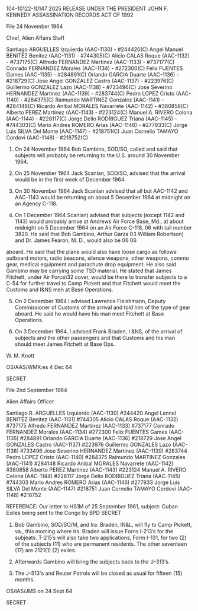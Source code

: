 104-10122-10147 2025 RELEASE UNDER THE PRESIDENT JOHN F. KENNEDY ASSASSINATION RECORDS ACT OF 1992

File 24 November 1964

Chief, Alien Affairs Staff

Santiago ARGUELLES Izquierdo (AAC-1130) - #244420(C)
Angel Manuel BENITEZ Benitez (AAC-1131) - #744305(C)
Alicio CALAS Roque (AAC-1132) - #737175(C)
Alfredo FERNANDEZ Martinez (AAC-1133) - #737177(C)
Conrado FERNANDEZ Morales (AAC-1134) - #272300(C)
Felix FUENTES Games (AAC-1135) - #284891(C)
Orlando GARCIA Duarte (AAC-1136) - #218729(C)
Jose Angel GONZALEZ Castro (AAC-1137) - #223976(C)
Guillermo GONZALEZ Lazo (AAC-1138) - #733496(C)
Jose Severino HERNANDEZ Martinez (AAC-1139) - #283744(C)
Pedro LOPEZ Cristo (AAC-1140) - #284375(C)
Raimundo MARTINEZ Gonzalez (AAC-1141) - #284148(C)
Ricardo Anibal MORALES Navarrete (AAC-1142) - #380858(C)
Alberto PEREZ Martinez (AAC-1143) - #223124(C)
Manuel A. RIVERO Colona (AAC-1144) - #228117(C)
Jorge Delio RODRIGUEZ Triana (AAC-1145) - #744303(C)
Mario Andres ROMERO Arias (AAC-1146) - #277933(C)
Jorge Luis SILVA Del Monte (AAC-1147) - #218751(C)
Juan Cornelio TAMAYO Cordovi (AAC-1148) - #218752(C)

1. On 24 November 1964 Bob Gambino, SOD/SO, called
and said that subjects will probably be returning to the U.S.
around 30 November 1964.

2. On 25 November 1964 Jack Scanlan, SOD/SO, advised
that the arrival would be in the first week of December 1964.

3. On 30 November 1964 Jack Scanlan advised that all but
AAC-1142 and AAC-1143 would be returning on about 5 December
1964 at midnight on an Agency C-118.

4. On 1 December 1964 Scanlan) advised that subjects (except
1142 and 1143) would probably arrive at Andrews Air Force Base,
Md., at about midnight on 5 December 1964 on an Air Force C-118, 06
with tail number 3820. He said that Bob Gambino, Arthur Garza 03
William Robertson) and Dr. James Fearon, M. D., would also be
06 06

aboard. He said that the plane would also have loose cargo
as follows: outboard motors, radio beacons, silence weapons,
other weapons, commo gear, medical equipment and parachute
drop equipment. He also said Gambino may be carrying some
TSD material. He stated that James Fitchett, under Air Force)32
cover, would be there to transfer subjects to a C-54 for further
travel to Camp Pickett and that Fitchett would meet the Customs
and I&NS men at Base Operations.

5. On 2 December 1964 I advised Lawrence Fleishmann,
Deputy Commissioner of Customs of the arrival and told him
of the type of gear aboard. He said he would have his man
meet Fitchett at Base Operations.

6. On 3 December 1964, I advised Frank Braden, I &NS,
of the arrival of subjects and the other passengers and that
Customs and his man should meet James Fitchett at Base Ops.

W. M. Knott

OS/AAS/WMK:es 4 Dec 64

SECRET

File
2nd September 1964

Alien Affairs Officer

Santiago R. ARGUELLES Izquierdo (AAC-1130)
#244420
Angel Lannel BENITEZ Benitez (AAC-1131)
#744305
Alicio CALAS Roque (AAC-1132)
#737175
Alfredo FERNANDEZ Martinez (AAC-1133)
#737177
Conrado FERNANDEZ Morales (AAC-1134)
#272300
Felix FUENTES Games (AAC-1135)
#284891
Orlando GARCIA Duarte (AAC-1136)
#218729
Jose Angel GONZALES Castro (AAC-1137)
#223976
Guillermo GONZALES Lazo (AAC-1138)
#733496
Jose Severino HERNANDEZ Martinez (AAC-1139)
#283744
Pedro LOPEZ Cristo (AAC-1140)
#284375
Raimundo MARTINEZ Gonzales (AAC-1141)
#284148
Ricardo Anibal MORALES Navarrete (AAC-1142)
#380858
Alberto PEREZ Martinez (AAC-1143)
#223124
Manuel A. RIVERO Celona (AAC-1144)
#228117
Jorge Delio RODRIGUEZ Triana (AAC-1145)
#744303
Mario Andres ROMERO Arias (AAC-1146)
#277933
Jorge Luis SILVA Del Monte (AAC-1147)
#218751
Juan Cornelio TAMAYO Cordovi (AAC-1148)
#218752

REFERENCE: Our letter to HS1M of 25 September 1961, subject: Cuban Exiles
being sent to the Congo by BPD
SECRET
1. Bob Gambino, SOD/SO/M, and Ira. Braden, IN&L,
will ﬂy to Camp Pickett, va., this moming where Irs.
Braden will issue Forns I-213’s for the subjeats. T-215’s
will also take two applications, Form I-131, for two (2)
of the subjects (11) who are permanent residents. The
other seventeen (17) are 2121(1) (2) exiles.

2. Afterwards Gambino will bring the subjects back to
the ‘J-313’s.

3. The J-513's and Reuter Patrols will be closed
as usual for fifteen (15) months.

OS/IAS/JMS on 24 Sept 64

SECRET
